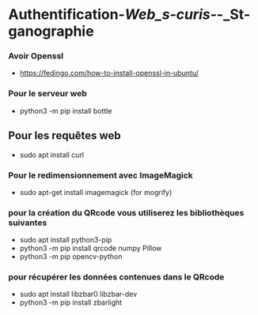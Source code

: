 # Authentification-_Web_s-curis-_-_St-ganographie

### Avoir Openssl 
* https://fedingo.com/how-to-install-openssl-in-ubuntu/

### Pour le serveur web 
* python3 -m pip install bottle

## Pour les requêtes web

* sudo apt install curl

### Pour le  redimensionnement avec ImageMagick 
* sudo apt-get install imagemagick (for mogrify)

### pour la création du QRcode vous utiliserez les bibliothèques suivantes
* sudo apt install python3-pip
* python3 -m pip install qrcode numpy Pillow
* python3 -m pip opencv-python

### pour récupérer les données contenues dans le QRcode
* sudo apt install libzbar0 libzbar-dev
* python3 -m pip install zbarlight
